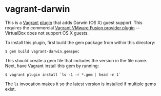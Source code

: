vagrant-darwin
==============

This is a [Vagrant](http://www.vagrantup.com/) [plugin](http://docs.vagrantup.com/v2/plugins/index.html)
that adds Darwin (OS X) guest support.  This requires the commercial
[Vagrant VMware Fusion provider plugin](http://www.vagrantup.com/vmware) -- VirtualBox
does not support OS X guests.

To install this plugin, first build the gem package from within this directory:

    $ gem build vagrant-darwin.gemspec

This should create a gem file that includes the version in the file name.
Next, have Vagrant install this gem by running:

    $ vagrant plugin install `ls -1 -r *.gem | head -n 1`

The `ls` invocation makes it so the latest version is installed if multiple
gems exist.

